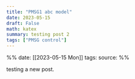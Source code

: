 ```yaml
---
title: "PMSG1 abc model"
date: 2023-05-15
draft: False
math: katex
summary: testing post 2
tags: ["PMSG control"]
---
```


%%
date: [[2023-05-15 Mon]]
tags: 
source: 
%%

testing a new post. 






